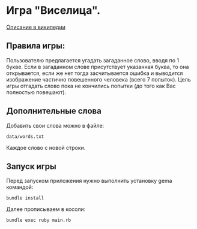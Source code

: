 # Игра "Виселица".
[Описание в википедии](https://ru.wikipedia.org/wiki/%D0%92%D0%B8%D1%81%D0%B5%D0%BB%D0%B8%D1%86%D0%B0_(%D0%B8%D0%B3%D1%80%D0%B0))

## Правила игры:
Пользователю предлагается угадать загаданное слово, вводя по 1 букве. 
Если в загаданном слове присутствует указанная буква, то она открывается, если же нет тогда засчитывается ошибка и выводится изображение 
частично повешенного человека (всего 7 попыток). Цель игры отгадать слово пока не кончились попытки (до того как Вас полностью повешают). 

## Дополнительные слова
Добавить свои слова можно в файле: 
```
data/words.txt
```
Каждое слово с новой строки.

## Запуск игры
Перед запуском приложения нужно выполнить установку gemа командой:
```
bundle install
```
Далее прописываем в косоли:
```
bundle exec ruby main.rb
```
